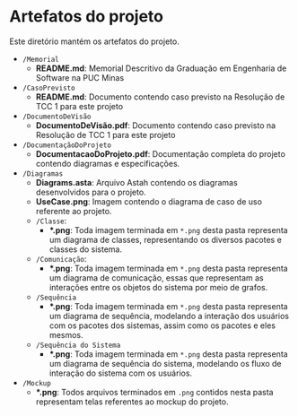 # Artefatos do projeto

Este diretório mantém os artefatos do projeto.

- `/Memorial`
  - **README.md**: Memorial Descritivo da Graduação em Engenharia de Software na PUC Minas
- `/CasoPrevisto`
  - **README.md**: Documento contendo caso previsto na Resolução de TCC 1 para este projeto
- `/DocumentoDeVisão`
  - **DocumentoDeVisão.pdf**: Documento contendo caso previsto na Resolução de TCC 1 para este projeto
- `/DocumentaçãoDoProjeto`
  - **DocumentacaoDoProjeto.pdf**: Documentação completa do projeto contendo diagramas e especificações.
- `/Diagramas`
  - **Diagrams.asta**: Arquivo Astah contendo os diagramas desenvolvidos para o projeto.
  - **UseCase.png**: Imagem contendo o diagrama de caso de uso referente ao projeto.
  - `/Classe`:
    - **\*.png**: Toda imagem terminada em `*.png` desta pasta representa um diagrama de classes, representando os diversos pacotes e classes do sistema.
  - `/Comunicação`:
    - **\*.png**: Toda imagem terminada em `*.png` desta pasta representa um diagrama de comunicação, essas que representam as interações entre os objetos do sistema por meio de grafos.
  - `/Sequência`
    - **\*.png**: Toda imagem terminada em `*.png` desta pasta representa um diagrama de sequência, modelando a interação dos usuários com os pacotes dos sistemas, assim como os pacotes e eles mesmos.
  - `/Sequência do Sistema`
    - **\*.png**: Toda imagem terminada em `*.png` desta pasta representa um diagrama de sequência do sistema, modelando os fluxo de interação do sistema com os usuários.
- `/Mockup`
  - **\*.png**: Todos arquivos terminados em `.png` contidos nesta pasta representam telas referentes ao mockup do projeto.
